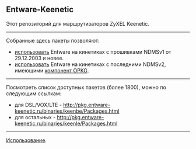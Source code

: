 ## Entware-Keenetic

Этот репозиторий для маршрутизаторов ZyXEL Keenetic.

---

Собранные здесь пакеты позволяют:
* [использовать](http://forums.zyxmon.org/viewtopic.php?f=5&t=5288) Entware на кинетиках с прошивками NDMSv1 от 29.12.2003 и новее.
* [использовать](http://forums.zyxmon.org/viewtopic.php?f=5&t=5345) Entware на кинетиках с последними NDMSv2, имеющими [компонент OPKG](http://keenopt.ru/).

---

Посмотреть список доступных пакетов (более 1800), можно по следующим ссылкам:

* для DSL/VOX/LTE - http://pkg.entware-keenetic.ru/binaries/keenbe/Packages.html
* для остальных - http://pkg.entware-keenetic.ru/binaries/keenle/Packages.html

---

[Использование](https://github.com/Entware-Keenetic/Entware-Keenetic/wiki).
